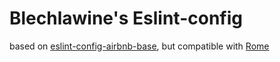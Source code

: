 # Blechlawine's Eslint-config

based on [eslint-config-airbnb-base](https://github.com/airbnb/javascript), but compatible with [Rome](https://rome.tools)
